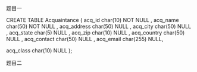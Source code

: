 题目一

CREATE TABLE Acquaintance
(
   acq_id      char(10)  NOT NULL ,
   acq_name    char(50)  NOT NULL ,
   acq_address char(50)  NULL ,
   acq_city    char(50)  NULL ,
   acq_state   char(5)   NULL ,
   acq_zip     char(10)  NULL ,
   acq_country char(50)  NULL ,
   acq_contact char(50)  NULL ,
   acq_email   char(255) NULL,

  acq_class char(10) NULL
);

题目二


